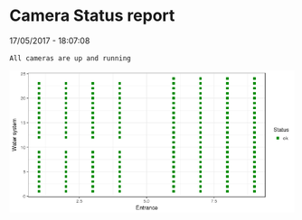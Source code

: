 Camera Status report
================
17/05/2017 - 18:07:08

    All cameras are up and running

![](camreport_files/figure-markdown_github/unnamed-chunk-2-1.png)
